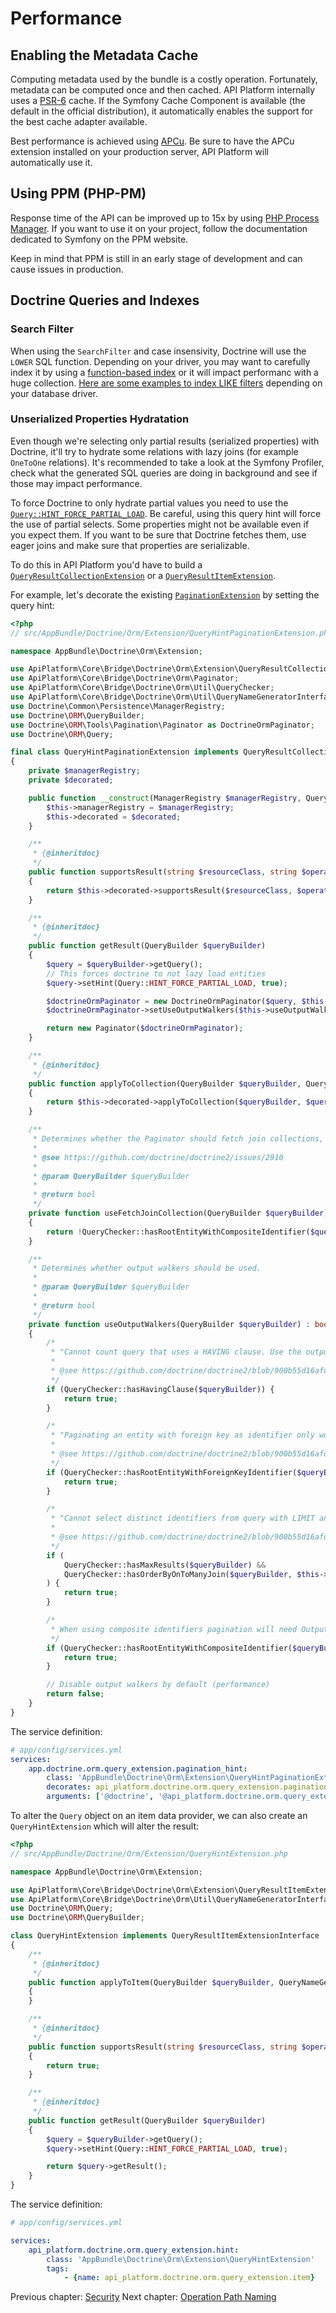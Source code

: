 # Performance

## Enabling the Metadata Cache

Computing metadata used by the bundle is a costly operation. Fortunately, metadata can be computed once and then cached.
API Platform internally uses a [PSR-6](http://www.php-fig.org/psr/psr-6/) cache. If the Symfony Cache Component is available
(the default in the official distribution), it automatically enables the support for the best cache adapter available.

Best performance is achieved using [APCu](https://github.com/krakjoe/apcu). Be sure to have the APCu extension installed
on your production server, API Platform will automatically use it.

## Using PPM (PHP-PM)

Response time of the API can be improved up to 15x by using [PHP Process Manager](https://github.com/php-pm/php-pm). If
you want to use it on your project, follow the documentation dedicated to Symfony on the PPM website.

Keep in mind that PPM is still in an early stage of development and can cause issues in production.

## Doctrine Queries and Indexes

### Search Filter

When using the `SearchFilter` and case insensivity, Doctrine will use the `LOWER` SQL function. Depending on your
driver, you may want to carefully index it by using a [function-based
index](http://use-the-index-luke.com/sql/where-clause/functions/case-insensitive-search) or it will impact performanc
with a huge collection. [Here are some examples to index LIKE
filters](http://use-the-index-luke.com/sql/where-clause/searching-for-ranges/like-performance-tuning) depending on your
database driver.

### Unserialized Properties Hydratation

Even though we're selecting only partial results (serialized properties) with Doctrine, it'll try to hydrate some
relations with lazy joins (for example `OneToOne` relations). It's recommended to take a look at the Symfony Profiler,
check what the generated SQL queries are doing in background and see if those may impact performance.

To force Doctrine to only hydrate partial values you need to use the
[`Query::HINT_FORCE_PARTIAL_LOAD`](http://docs.doctrine-project.org/projects/doctrine-orm/en/latest/reference/dql-doctrine-query-language.html#query-hints).
Be careful, using this query hint will force the use of partial selects. Some properties might not be available even if
you expect them. If you want to be sure that Doctrine fetches them, use eager joins and make sure that properties are
serializable.

To do this in API Platform you'd have to build a
[`QueryResultCollectionExtension`](https://github.com/api-platform/core/blob/master/src/Bridge/Doctrine/Orm/Extension/QueryResultCollectionExtensionInterface.php)
or a
[`QueryResultItemExtension`](https://github.com/api-platform/core/blob/master/src/Bridge/Doctrine/Orm/Extension/QueryResultItemExtensionInterface.php).

For example, let's decorate the existing
[`PaginationExtension`](https://github.com/api-platform/core/blob/master/src/Bridge/Doctrine/Orm/Extension/PaginationExtension.php)
by setting the query hint:

```php
<?php
// src/AppBundle/Doctrine/Orm/Extension/QueryHintPaginationExtension.php

namespace AppBundle\Doctrine\Orm\Extension;

use ApiPlatform\Core\Bridge\Doctrine\Orm\Extension\QueryResultCollectionExtensionInterface;
use ApiPlatform\Core\Bridge\Doctrine\Orm\Paginator;
use ApiPlatform\Core\Bridge\Doctrine\Orm\Util\QueryChecker;
use ApiPlatform\Core\Bridge\Doctrine\Orm\Util\QueryNameGeneratorInterface;
use Doctrine\Common\Persistence\ManagerRegistry;
use Doctrine\ORM\QueryBuilder;
use Doctrine\ORM\Tools\Pagination\Paginator as DoctrineOrmPaginator;
use Doctrine\ORM\Query;

final class QueryHintPaginationExtension implements QueryResultCollectionExtensionInterface
{
    private $managerRegistry;
    private $decorated;

    public function __construct(ManagerRegistry $managerRegistry, QueryResultCollectionExtensionInterface $decorated) {
        $this->managerRegistry = $managerRegistry;
        $this->decorated = $decorated;
    }

    /**
     * {@inheritdoc}
     */
    public function supportsResult(string $resourceClass, string $operationName = null) : bool
    {
        return $this->decorated->supportsResult($resourceClass, $operationName);
    }

    /**
     * {@inheritdoc}
     */
    public function getResult(QueryBuilder $queryBuilder)
    {
        $query = $queryBuilder->getQuery();
        // This forces doctrine to not lazy load entities
        $query->setHint(Query::HINT_FORCE_PARTIAL_LOAD, true);

        $doctrineOrmPaginator = new DoctrineOrmPaginator($query, $this->useFetchJoinCollection($queryBuilder));
        $doctrineOrmPaginator->setUseOutputWalkers($this->useOutputWalkers($queryBuilder));

        return new Paginator($doctrineOrmPaginator);
    }

    /**
     * {@inheritdoc}
     */
    public function applyToCollection(QueryBuilder $queryBuilder, QueryNameGeneratorInterface $queryNameGenerator, string $resourceClass, string $operationName = null)
    {
        return $this->decorated->applyToCollection($queryBuilder, $queryNameGenerator, $resourceClass, $operationName);
    }

    /**
     * Determines whether the Paginator should fetch join collections, if the root entity uses composite identifiers it should not.
     *
     * @see https://github.com/doctrine/doctrine2/issues/2910
     *
     * @param QueryBuilder $queryBuilder
     *
     * @return bool
     */
    private function useFetchJoinCollection(QueryBuilder $queryBuilder): bool
    {
        return !QueryChecker::hasRootEntityWithCompositeIdentifier($queryBuilder, $this->managerRegistry);
    }

    /**
     * Determines whether output walkers should be used.
     *
     * @param QueryBuilder $queryBuilder
     *
     * @return bool
     */
    private function useOutputWalkers(QueryBuilder $queryBuilder) : bool
    {
        /*
         * "Cannot count query that uses a HAVING clause. Use the output walkers for pagination"
         *
         * @see https://github.com/doctrine/doctrine2/blob/900b55d16afdcdeb5100d435a7166d3a425b9873/lib/Doctrine/ORM/Tools/Pagination/CountWalker.php#L50
         */
        if (QueryChecker::hasHavingClause($queryBuilder)) {
            return true;
        }

        /*
         * "Paginating an entity with foreign key as identifier only works when using the Output Walkers. Call Paginator#setUseOutputWalkers(true) before iterating the paginator."
         *
         * @see https://github.com/doctrine/doctrine2/blob/900b55d16afdcdeb5100d435a7166d3a425b9873/lib/Doctrine/ORM/Tools/Pagination/LimitSubqueryWalker.php#L87
         */
        if (QueryChecker::hasRootEntityWithForeignKeyIdentifier($queryBuilder, $this->managerRegistry)) {
            return true;
        }

        /*
         * "Cannot select distinct identifiers from query with LIMIT and ORDER BY on a column from a fetch joined to-many association. Use output walkers."
         *
         * @see https://github.com/doctrine/doctrine2/blob/900b55d16afdcdeb5100d435a7166d3a425b9873/lib/Doctrine/ORM/Tools/Pagination/LimitSubqueryWalker.php#L149
         */
        if (
            QueryChecker::hasMaxResults($queryBuilder) &&
            QueryChecker::hasOrderByOnToManyJoin($queryBuilder, $this->managerRegistry)
        ) {
            return true;
        }

        /*
         * When using composite identifiers pagination will need Output walkers
         */
        if (QueryChecker::hasRootEntityWithCompositeIdentifier($queryBuilder, $this->managerRegistry)) {
            return true;
        }

        // Disable output walkers by default (performance)
        return false;
    }
}
```

The service definition:

```yaml
# app/config/services.yml
services:
    app.doctrine.orm.query_extension.pagination_hint:
        class: 'AppBundle\Doctrine\Orm\Extension\QueryHintPaginationExtension'
        decorates: api_platform.doctrine.orm.query_extension.pagination
        arguments: ['@doctrine', '@api_platform.doctrine.orm.query_extension.pagination_hint.inner']
```

To alter the `Query` object on an item data provider, we can also create an `QueryHintExtension` which will alter the result:

```php
<?php
// src/AppBundle/Doctrine/Orm/Extension/QueryHintExtension.php

namespace AppBundle\Doctrine\Orm\Extension;

use ApiPlatform\Core\Bridge\Doctrine\Orm\Extension\QueryResultItemExtensionInterface;
use ApiPlatform\Core\Bridge\Doctrine\Orm\Util\QueryNameGeneratorInterface;
use Doctrine\ORM\Query;
use Doctrine\ORM\QueryBuilder;

class QueryHintExtension implements QueryResultItemExtensionInterface
{
    /**
     * {@inheritdoc}
     */
    public function applyToItem(QueryBuilder $queryBuilder, QueryNameGeneratorInterface $queryNameGenerator, string $resourceClass, array $identifiers, string $operationName = null);
    {
    }

    /**
     * {@inheritdoc}
     */
    public function supportsResult(string $resourceClass, string $operationName = null) : bool
    {
        return true;
    }

    /**
     * {@inheritdoc}
     */
    public function getResult(QueryBuilder $queryBuilder)
    {
        $query = $queryBuilder->getQuery();
        $query->setHint(Query::HINT_FORCE_PARTIAL_LOAD, true);

        return $query->getResult();
    }
}
```

The service definition:

```yaml
# app/config/services.yml

services:
    api_platform.doctrine.orm.query_extension.hint:
        class: 'AppBundle\Doctrine\Orm\Extension\QueryHintExtension'
        tags:
            - {name: api_platform.doctrine.orm.query_extension.item}
```

Previous chapter: [Security](security.md)
Next chapter: [Operation Path Naming](operation-path-naming.md)
